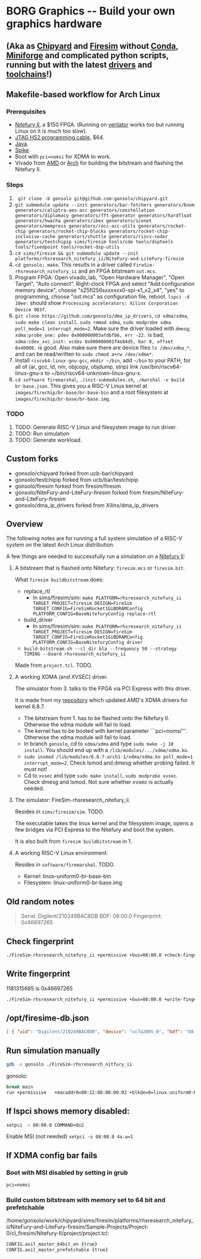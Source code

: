 # BORG Graphics -- Build your own graphics hardware
## (Aka as [Chipyard](https://github.com/ucb-bar/chipyard) and [Firesim](https://github.com/firesim/firesim) without [Conda](https://docs.conda.io/en/latest), [Miniforge](https://github.com/conda-forge/miniforge) and complicated python scripts, running but with the latest [drivers](https://github.com/gonsolo/dma_ip_drivers) and [toolchains](https://aur.archlinux.org/packages/spike-git)!)

## Makefile-based workflow for Arch Linux

### Prerequisites

- [Nitefury II](https://github.com/RHSResearchLLC/NiteFury-and-LiteFury?tab=readme-ov-file), a $150 FPGA. (Running on [verilator](https://www.veripool.org/verilator) works too but running Linux on it is much too slow).
- [JTAG HS2 programming cable](https://digilent.com/shop/jtag-hs2-programming-cable), $64.
- [Java](https://archlinux.org/packages/extra/x86_64/jre-openjdk-headless).
- [Spike](https://aur.archlinux.org/packages/spike-git).
- Boot with `pci=nomsi` for XDMA to work.
- Vivado from [AMD](https://www.xilinx.com/support/download.html) or [Arch](https://aur.archlinux.org/packages/vivado-lab-edition) for building the bitstream and flashing the Nitefury II.

### Steps

1. ``` git clone -b gonsolo git@github.com:gonsolo/chipyard.git```
2. ```git submodule update --init generators/bar-fetchers generators/boom generators/caliptra-aes-acc generators/constellation generators/diplomacy generators/fft-generator generators/hardfloat generators/hwacha generators/ibex generators/icenet generators/mempress generators/rocc-acc-utils generators/rocket-chip generators/rocket-chip-blocks generators/rocket-chip-inclusive-cache generators/shuttle generators/riscv-sodor generators/testchipip sims/firesim tools/cde tools/dsptools tools/fixedpoint tools/rocket-dsp-utils```
3. ```cd sims/firesim && git submodule update --init platforms/rhsresearch_nitefury_ii/NiteFury-and-LiteFury-firesim```
4. ```cd gonsolo; make```. This results in a driver called `FireSim-rhsresearch_nitefury_ii` and an FPGA bitstream `out.mcs`.
5. Program FPGA: Open vivado_lab, "Open Hardware Manager", "Open Target", "Auto connect". Right-clock FPGA and select "Add configuration memory device", choose "s25fl256sxxxxxx0-spi-x1_x2_x4", "yes" to programming, choose "out.mcs" as configuration file, reboot. `lspci -d 10ee:` should show `Processing accelerators: Xilinx Corporation Device 903f`.
6. `git clone https://github.com/gonsolo/dma_ip_drivers`, `cd xdma/xdma`, `sudo make clean install`. `sudo rmmod xdma`, `sudo modprobe xdma poll_mode=1 interrupt_mode=2`. Make sure the driver loaded with `dmesg`; `xdma:probe_one: pdev 0x000000003afdbfb6, err -22.` is bad, `xdma:cdev_xvc_init: xcdev 0x000000001f4e84d5, bar 0, offset 0x40000.` is good. Also make sure there are device files `ls /dev/xdma_*`, and can be read/written to `sudo chmod a+rw /dev/xdma*`.
7. Install `riscv64-linux-gnu-gcc`, `mkdir ~/bin`, add `~/bin` to your PATH, for all of (ar, gcc, ld, nm, objcopy, objdump, strip) link /usr/bin/riscv64-linux-gnu-x to ~/bin/riscv64-unknown-linux-gnu-x.
8. `cd software firemarshal`, `./init-submodules.sh`, `./marshal -v build br-base.json`. This gives you a RISC-V Linux kernel at `images/firechip/br-base/br-base-bin` and a root filesystem at `images/firechip/br-base/br-base.img`.

### TODO

1. TODO: Generate RISC-V Linux and filesystem image to run driver.
2. TODO: Run simulation
3. TODO: Generate workload.

## Custom forks

- gonsolo/chipyard forked from ucb-bar/chipyard
- gonsolo/testchipip forked from ucb/bar/testchipip
- gonsolo/firesim forked from firesim/firesim
- gonsolo/NiteFury-and-LiteFury-firesim forked from firesim/NiteFury-and-LiteFury-firesim
- gonsolo/dma_ip_drivers forked from Xilinx/dma_ip_drivers

## Overview
The following notes are for running a full system simulation of a RISC-V system on the latest Arch Linux distribution.

A few things are needed to successfully run a simulation on a [Nitefury II](https://www.amazon.com/dp/B0B9FMBF6C):

1. A bitstream that is flashed onto Nitefury: ```firesim.mcs``` or ```firesim.bit```.

   What ```firesim buildbitstream``` does:
   - replace_rtl
     - In sims/firesim/sim: ```make PLATFORM=rhsresearch_nitefury_ii TARGET_PROJECT=firesim DESIGN=FireSim TARGET_CONFIG=FireSimRocket1GiBDRAMConfig PLATFORM_CONFIG=BaseNitefuryConfig replace-rtl```
   - build_driver
     - In sims/firesim/sim: ```make PLATFORM=rhsresearch_nitefury_ii TARGET_PROJECT=firesim DESIGN=FireSim TARGET_CONFIG=FireSimRocket1GiBDRAMConfig PLATFORM_CONFIG=BaseNitefuryConfig driver```
   - ```build-bitstream.sh --cl_dir bla --frequency 50 --strategy TIMING --board rhsresearch_nitefury_ii```

   Made from ```project.tcl```. TODO.

2. A working XDMA (and XVSEC) driver.

   The simulator from 3. talks to the FPGA via PCI Express with this driver.
   
   It is made from my [repository](https://github.com/gonsolo/dma_ip_drivers/tree/gonsolo) which updated AMD's XDMA
   drivers for kernel 6.8.7.

   - The bitstream from 1. has to be flashed onto the Nitefury II. Otherwise the xdma module will fail to load.
   - The kernel has to be booted with kernel parameter ```pci=nomsi'''. Otherwise the xdma module will fail to load.
   - In branch ```gonsolo```, cd to ```xdma/xdma``` and type ```sudo make -j 10 install```. You should end up
     with a ```/lib/modules/.../xdma/xdma.ko```.
   - ```sudo insmod /lib/modules/6.8.7-arch1-1/xdma/xdma.ko poll_mode=1 interrupt_mode=2```. Check lsmod and dmesg
     whether probing failed. It *must* not!
   - Cd to ```xvsec``` and type ```sudo make install```. ```sudo modprobe xvsec```. Check dmesg and lsmod.
     Not sure whether xvsec is actually needed.

4. The simulator: FireSim-rhsresearch_nitefury_ii.

   Resides in ```sims/firesim/sim```. TODO.

   The executable takes the linux kernel and the filesystem image, opens a few bridges via PCI Express to the Nitefury
   and boot the system.

   It is also built from ```firesim buildbitstream``` in 1.

6. A working RISC-V Linux environment:

   Resides in ```software/firemarshal```. TODO.

   * Kernel: linux-uniform0-br-base-bin
   * Filesystem: linux-uniform0-br-base.img

## Old random notes

> Serial: Digilent/210249BAC8DB
> BDF: 08:00.0
> Fingerprint: 0x46697265

## Check fingerprint
```bash
./FireSim-rhsresearch_nitefury_ii +permissive +bus=08:00.0 +check-fingerprint +permissive-off +prog0=none
```

## Write fingerprint
1181315685 is 0x46697265
```bash
./FireSim-rhsresearch_nitefury_ii +permissive +bus=08:00.0 +write-fingerprint=1181315685 +permissive-off +prog0=none
```

## /opt/firesime-db.json
```json
[ { "uid": "Digilent/210249BAC8DB", "device": "xc7a200t_0", "bdf": "08:00.0" } ]
```

## Run simulation manually
```bash
gdb -x gonsolo ./FireSim-rhsresearch_nitfury_ii
```

gonsolo:
```bash
break main
run +permissive   +macaddr0=00:12:6D:00:00:02 +blkdev0=linux-uniform0-br-base.img +niclog0=niclog0 +blkdev-log0=blkdev-log0  +trace-select=1 +trace-start=0 +trace-end=-1 +trace-output-format=0 +dwarf-file-name=linux-uniform0-br-base-bin-dwarf +autocounter-readrate=0 +autocounter-filename-base=AUTOCOUNTERFILE  +print-start=0 +print-end=-1 +linklatency0=6405 +netbw0=200 +shmemportname0=default  +domain=0x0000 +bus=0x08 +device=0x00 +function=0x0 +bar=0x0 +pci-vendor=0x10ee +pci-device=0x903f +permissive-off +prog0=linux-uniform0-br-base-bin
```

## If lspci shows memory disabled:
```bash
setpci -s 08:00.0 COMMAND=0x2
```

Enable MSI (not needed) ```setpci -s 08:00.0 4a.w=1```

## If XDMA config bar fails
### Boot with MSI disabled by setting in grub
```pci=nomsi```

### Build custom bitstream with memory set to 64 bit and prefetchable
/home/gonsolo/work/chipyard/sims/firesim/platforms/rhsresearch_nitefury_ii/NiteFury-and-LiteFury-firesim/Sample-Projects/Project-0/cl_firesim/Nitefury-II/project/project.tcl:
```tcl
CONFIG.axil_master_64bit_en {true}
CONFIG.axil_master_prefetchable {true}
```
